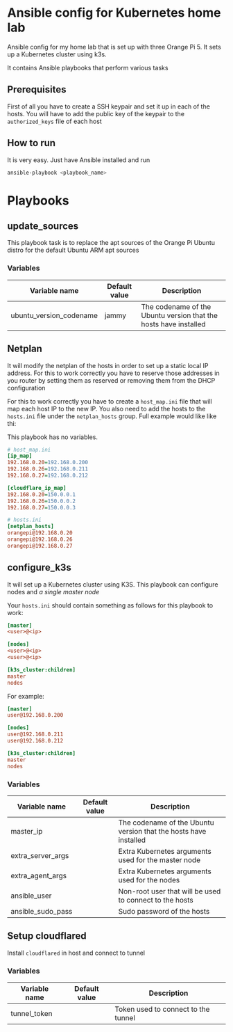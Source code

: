 # Ansible config for Kubernetes home lab

Ansible config for my home lab that is set up with three Orange Pi 5. It sets up a Kubernetes cluster using k3s.

It contains Ansible playbooks that perform various tasks

## Prerequisites

First of all you have to create a SSH keypair and set it up in each of the hosts. You will have to add the public key of the keypair to the `authorized_keys` file of each host

## How to run

It is very easy. Just have Ansible installed and run

```bash
ansible-playbook <playbook_name>
```

# Playbooks

## update_sources

This playbook task is to replace the apt sources of the Orange Pi Ubuntu distro for the default Ubuntu ARM apt sources

### Variables

| Variable name           | Default value | Description                                                      |
| ----------------------- | ------------- | ---------------------------------------------------------------- |
| ubuntu_version_codename | jammy         | The codename of the Ubuntu version that the hosts have installed |

## Netplan

It will modify the netplan of the hosts in order to set up a static local IP address. For this to work correctly you have to reserve those addresses in you router by setting them as reserved or removing them from the DHCP configuration

For this to work correctly you have to create a `host_map.ini` file that will map each host IP to the new IP. You also need to add the hosts to the `hosts.ini` file under the `netplan_hosts` group. Full example would like like thi:

This playbook has no variables.

```ini
# host_map.ini
[ip_map]
192.168.0.20=192.168.0.200
192.168.0.26=192.168.0.211
192.168.0.27=192.168.0.212

[cloudflare_ip_map]
192.168.0.20=150.0.0.1
192.168.0.26=150.0.0.2
192.168.0.27=150.0.0.3
```

```ini
# hosts.ini
[netplan_hosts]
orangepi@192.168.0.20
orangepi@192.168.0.26
orangepi@192.168.0.27
```

## configure_k3s

It will set up a Kubernetes cluster using K3S. This playbook can configure nodes and _*a single master node*_

Your `hosts.ini` should contain something as follows for this playbook to work:

```ini
[master]
<user>@<ip>

[nodes]
<user>@<ip>
<user>@<ip>

[k3s_cluster:children]
master
nodes

```

For example:

```ini
[master]
user@192.168.0.200

[nodes]
user@192.168.0.211
user@192.168.0.212

[k3s_cluster:children]
master
nodes
```

### Variables

| Variable name     | Default value | Description                                                      |
| ----------------- | ------------- | ---------------------------------------------------------------- |
| master_ip         |               | The codename of the Ubuntu version that the hosts have installed |
| extra_server_args |               | Extra Kubernetes arguments used for the master node              |
| extra_agent_args  |               | Extra Kubernetes arguments used for the nodes                    |
| ansible_user      |               | Non-root user that will be used to connect to the hosts          |
| ansible_sudo_pass |               | Sudo password of the hosts                                       |

## Setup cloudflared

Install `cloudflared` in host and connect to tunnel

### Variables

| Variable name | Default value | Description                         |
| ------------- | ------------- | ----------------------------------- |
| tunnel_token  |               | Token used to connect to the tunnel |
